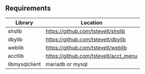 ##  Requirements
Library | Location
--------|---------------------------------------
shslib |https://github.com/tstevelt/shslib
dbylib |https://github.com/tstevelt/dbylib
weblib |https://github.com/tstevelt/weblib
acctlib |https://github.com/tstevelt/acct_menu
libmysqlclient |mariadb or mysql
